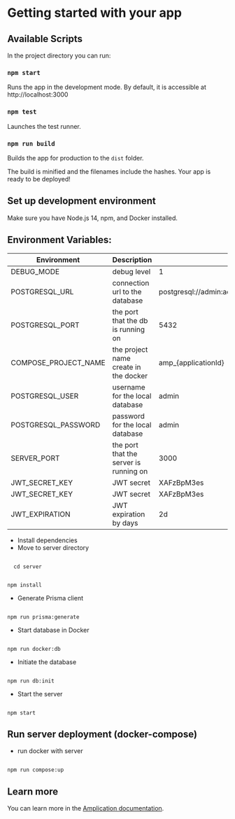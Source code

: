 # Getting started with your app

## Available Scripts

In the project directory you can run:

### `npm start`

Runs the app in the development mode.
By default, it is accessible at http://localhost:3000

### `npm test`

Launches the test runner.

### `npm run build`

Builds the app for production to the `dist` folder.

The build is minified and the filenames include the hashes.
Your app is ready to be deployed!

## Set up development environment

Make sure you have Node.js 14, npm, and Docker installed.

## Environment Variables:

| Environment          | Description                            | Value                                                       |
| -------------------- | -------------------------------------- | ----------------------------------------------------------- |
| DEBUG_MODE           | debug level                            | 1                                                           |
| POSTGRESQL_URL       | connection url to the database         | postgresql://admin:admin@localhost:5432/\${SERVICE_DB_NAME} |
| POSTGRESQL_PORT      | the port that the db is running on     | 5432                                                        |
| COMPOSE_PROJECT_NAME | the project name create in the docker  | amp\_{applicationId}                                        |
| POSTGRESQL_USER      | username for the local database        | admin                                                       |
| POSTGRESQL_PASSWORD  | password for the local database        | admin                                                       |
| SERVER_PORT          | the port that the server is running on | 3000                                                        |
| JWT_SECRET_KEY       | JWT secret                             | XAFzBpM3es                                                  |
| JWT_SECRET_KEY       | JWT secret                             | XAFzBpM3es                                                  |
| JWT_EXPIRATION       | JWT expiration by days                 | 2d                                                          |

- Install dependencies
- Move to server directory

```

  cd server

```

```

npm install

```

- Generate Prisma client

```

npm run prisma:generate

```

- Start database in Docker

```

npm run docker:db

```

- Initiate the database

```

npm run db:init

```

- Start the server

```

npm start

```

## Run server deployment (docker-compose) 

- run docker with server

```

npm run compose:up

```

## Learn more

You can learn more in the [Amplication documentation](https://docs.amplication.com/guides/getting-started).
